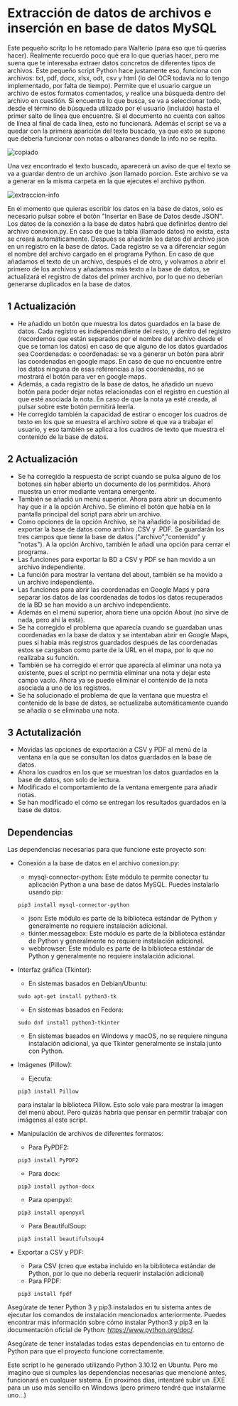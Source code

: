 # Extracción de datos de archivos e inserción en base de datos MySQL

Este pequeño scritp lo he retomado para Walterio (para eso que tú querías hacer). Realmente recuerdo poco qué era lo que querías hacer, pero me suena que te interesaba extraer datos concretos de diferentes tipos de archivos.  Este pequeño script Python
hace justamente eso, funciona con archivos: txt, pdf, docx, xlsx, odt, csv y html (lo del OCR todavía no lo tengo implementado, por falta de tiempo). Permite que el usuario cargue un archivo de estos formatos comentados, y realice una búsqueda 
dentro del archivo en cuestión. Si encuentra lo que busca, se va a seleccionar todo, desde el término de búsqueda utilizado por el usuario (incluido) hasta el primer salto de línea que encuentre. Si el documento no cuenta con saltos de línea al final 
de cada línea, esto no funcionará. Además el script se va a quedar con la primera aparición del texto buscado, ya que esto se supone que debería funcionar con notas o albaranes donde la info no se repita.

![copiado](https://github.com/sapoclay/extraccion-de-datos/assets/6242827/9d304185-cba4-45e0-bbf7-1e352bea3029)

Una vez encontrado el texto buscado, aparecerá un aviso de que el texto se va a guardar dentro de un archivo .json llamado porcion. Este archivo se va a generar en la misma carpeta en la que ejecutes el archivo python. 

![extraccion-info](https://github.com/sapoclay/extraccion-de-datos/assets/6242827/e6a8c4a5-b7a5-4880-9d7e-0ddf38a38a32)

En el momento que quieras escribir los datos en la base de datos, solo es necesario pulsar sobre el botón "Insertar en Base de Datos desde JSON". Los datos de la conexión a la base de datos habrá que definirlos dentro del archivo conexion.py. En caso
de que la tabla (llamado datos) no exista, esta se creará automáticamente. Después se añadirán los datos del archivo json en un registro en la base de datos. Cada registro se va a diferenciar según el nombre del archivo cargado en el programa Python. 
En caso de que añadamos el texto de un archivo, después el de otro, y volvamos a abrir el primero de los archivos y añadamos más texto a la base de datos, se actualizará el registro de datos del primer archivo, por lo que no deberían generarse duplicados en la base de datos.

## 1 Actualización

- He añadido un botón que muestra los datos guardados en la base de datos. Cada registro es independendiente del resto, y dentro del registro (recordemos que están separados por el nombre del archivo desde el que se toman los datos) en caso de que alguno de los datos guardados sea Coordenadas: o coordenadas: se va a generar un botón para abrir las coordenadas en google maps. En caso de que no encuentre entre los datos ninguna de esas referencias a las coordenadas, no se mostrará el botón para ver en google maps.
- Además, a cada registro de la base de datos, he añadido un nuevo botón para poder dejar notas relacionadas con el registro en cuestión al que esté asociada la nota. En caso de que la nota ya esté creada, al pulsar sobre este botón permitirá leerla.
- He corregido también la capacidad de estirar o encoger los cuadros de texto en los que se muestra el archivo sobre el que va a trabajar el usuario, y eso también se aplica a los cuadros de texto que muestra el contenido de la base de datos.

## 2 Actualización

- Se ha corregido la respuesta de script cuando se pulsa alguno de los botones sin haber abierto un documento de los permitidos. Ahora muestra un error mediante ventana emergente.
- También se añadió un menú superior. Ahora para abrir un documento hay que ir a la opción Archivo. Se elimino el botón que había en la pantalla principal del script para abrir un archivo.
- Como opciones de la opción Archivo, se ha añadido la posibilidad de exportar la base de datos como archivo .CSV y .PDF. Se guardarán los tres campos que tiene la base de datos ("archivo","contenido" y "notas"). A la opción Archivo, también le añadí una opción para cerrar el programa.
- Las funciones para exportar la BD a CSV y PDF se han movido a un archivo independiente.
- La función para mostrar la ventana del about, también se ha movido a un archivo independiente.
- Las funciones para abrir las coordenadas en Google Maps y para separar los datos de las coordenadas de todos los datos recuperados de la BD se han movido a un archivo independiente.
- Además en el menú superior, ahora tiene una opción About (no sirve de nada, pero ahí la está).
- Se ha corregido el problema que aparecía cuando se guardaban unas coordenadas en la base de datos y se intentaban abrir en Google Maps, pues si había más registros guardados después de las coordenadas estos se cargaban como parte de la URL en el mapa, por lo que no realizaba su función.
- También se ha corregido el error que aparecía al eliminar una nota ya existente, pues el script no permitía eliminar una nota y dejar este campo vacío. Ahora ya se puede eliminar el contenido de la nota asociada a uno de los registros.
- Se ha solucionado el problema de que la ventana que muestra el contenido de la base de datos, se actualizaba automáticamente cuando se añadía o se eliminaba una nota.

## 3 Actutalización

- Movidas las opciones de exportación a CSV y PDF al menú de la ventana en la que se consultan los datos guardados en la base de datos.
- Ahora los cuadros en los que se muestran los datos guardados en la base de datos, son solo de lectura.
- Modificado el comportamiento de la ventana emergente para añadir notas.
- Se han modificado el cómo se entregan los resultados guardados en la base de datos.
## Dependencias
Las dependencias necesarias para que funcione este proyecto son:

- Conexión a la base de datos en el archivo conexion.py: 
    - mysql-connector-python: Este módulo te permite conectar tu aplicación Python a una base de datos MySQL. Puedes instalarlo usando pip:
    ```
    pip3 install mysql-connector-python 
    ```
    - json: Este módulo es parte de la biblioteca estándar de Python y generalmente no requiere instalación adicional.
    - tkinter.messagebox: Este módulo es parte de la biblioteca estándar de Python y generalmente no requiere instalación adicional.
    - webbrowser: Este módulo es parte de la biblioteca estándar de Python y generalmente no requiere instalación adicional.

- Interfaz gráfica (Tkinter):
    - En sistemas basados en Debian/Ubuntu: 
    ```
    sudo apt-get install python3-tk
    ```
    - En sistemas basados en Fedora: 
    ```
    sudo dnf install python3-tkinter
    ```
    - En sistemas basados en Windows y macOS, no se requiere ninguna instalación adicional, ya que Tkinter generalmente se instala junto con Python.

- Imágenes (Pillow):
    - Ejecuta: 
    ```
    pip3 install Pillow
    ``` 
    para instalar la biblioteca Pillow. Esto solo vale para mostrar la imagen del menú about. Pero quizás habría que pensar en permitir trabajar con imágenes al este script.

- Manipulación de archivos de diferentes formatos:
    - Para PyPDF2: 
    ```
    pip3 install PyPDF2
    ```
    - Para docx: 
    ```
    pip3 install python-docx
    ```
    - Para openpyxl: 
    ```
    pip3 install openpyxl
    ```
    - Para BeautifulSoup: 
    ```
    pip3 install beautifulsoup4
    ```

- Exportar a CSV y PDF:
    - Para CSV (creo que estaba incluido en la biblioteca estándar de Python, por lo que no debería requerir instalación adicional)
    - Para FPDF: 
    ```
    pip3 install fpdf
    ```

Asegúrate de tener Python 3 y pip3 instalados en tu sistema antes de ejecutar los comandos de instalación mencionados anteriormente. Puedes encontrar más información sobre cómo instalar Python3 y pip3 en la documentación oficial de Python: https://www.python.org/doc/.

Asegúrate de tener instaladas todas estas dependencias en tu entorno de Python para que el proyecto funcione correctamente. 

Este script lo he generado utilizando Python 3.10.12 en Ubuntu. Pero me imagino que si cumples las dependencias necesarias que mencioné antes, funcionará en cualquier sistema. En proximos días, intentaré subir un .EXE para un uso más sencillo en Windows (pero primero tendré que instalarme uno...)
